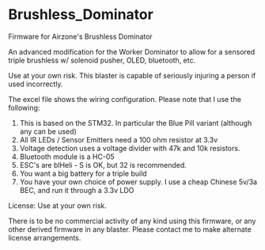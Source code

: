 # Brushless_Dominator
Firmware for Airzone's Brushless Dominator


An advanced modification for the Worker Dominator to allow for a sensored triple brushless w/ solenoid pusher, OLED, bluetooth, etc. 

Use at your own risk. This blaster is capable of seriously injuring a person if used incorrectly.

The excel file shows the wiring configuration. Please note that I use the following:

1) This is based on the STM32. In particular the Blue Pill variant (although any can be used)
2) All IR LEDs / Sensor Emitters need a 100 ohm resistor at 3.3v
3) Voltage detection uses a voltage divider with 47k and 10k resistors.
4) Bluetooth module is a HC-05
6) ESC's are blHeli - S is OK, but 32 is recommended.
7) You want a big battery for a triple build
8) You have your own choice of power supply. I use a cheap Chinese 5v/3a BEC, and run it through a 3.3v LDO


License:
Use at your own risk.

There is to be no commercial activity of any kind using this firmware, or any other derived firmware in any blaster. Please contact me to make alternate license arrangements.
